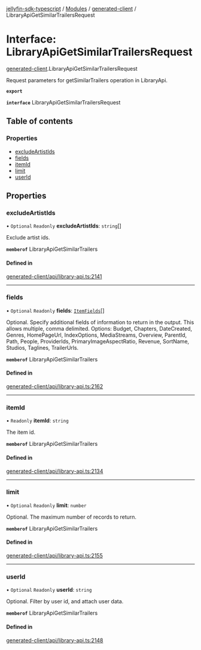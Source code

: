 [jellyfin-sdk-typescript](../README.md) / [Modules](../modules.md) / [generated-client](../modules/generated_client.md) / LibraryApiGetSimilarTrailersRequest

# Interface: LibraryApiGetSimilarTrailersRequest

[generated-client](../modules/generated_client.md).LibraryApiGetSimilarTrailersRequest

Request parameters for getSimilarTrailers operation in LibraryApi.

**`export`**

**`interface`** LibraryApiGetSimilarTrailersRequest

## Table of contents

### Properties

- [excludeArtistIds](generated_client.LibraryApiGetSimilarTrailersRequest.md#excludeartistids)
- [fields](generated_client.LibraryApiGetSimilarTrailersRequest.md#fields)
- [itemId](generated_client.LibraryApiGetSimilarTrailersRequest.md#itemid)
- [limit](generated_client.LibraryApiGetSimilarTrailersRequest.md#limit)
- [userId](generated_client.LibraryApiGetSimilarTrailersRequest.md#userid)

## Properties

### excludeArtistIds

• `Optional` `Readonly` **excludeArtistIds**: `string`[]

Exclude artist ids.

**`memberof`** LibraryApiGetSimilarTrailers

#### Defined in

[generated-client/api/library-api.ts:2141](https://github.com/thornbill/jellyfin-sdk-typescript/blob/7534c86/src/generated-client/api/library-api.ts#L2141)

___

### fields

• `Optional` `Readonly` **fields**: [`ItemFields`](../enums/generated_client.ItemFields.md)[]

Optional. Specify additional fields of information to return in the output. This allows multiple, comma delimited. Options: Budget, Chapters, DateCreated, Genres, HomePageUrl, IndexOptions, MediaStreams, Overview, ParentId, Path, People, ProviderIds, PrimaryImageAspectRatio, Revenue, SortName, Studios, Taglines, TrailerUrls.

**`memberof`** LibraryApiGetSimilarTrailers

#### Defined in

[generated-client/api/library-api.ts:2162](https://github.com/thornbill/jellyfin-sdk-typescript/blob/7534c86/src/generated-client/api/library-api.ts#L2162)

___

### itemId

• `Readonly` **itemId**: `string`

The item id.

**`memberof`** LibraryApiGetSimilarTrailers

#### Defined in

[generated-client/api/library-api.ts:2134](https://github.com/thornbill/jellyfin-sdk-typescript/blob/7534c86/src/generated-client/api/library-api.ts#L2134)

___

### limit

• `Optional` `Readonly` **limit**: `number`

Optional. The maximum number of records to return.

**`memberof`** LibraryApiGetSimilarTrailers

#### Defined in

[generated-client/api/library-api.ts:2155](https://github.com/thornbill/jellyfin-sdk-typescript/blob/7534c86/src/generated-client/api/library-api.ts#L2155)

___

### userId

• `Optional` `Readonly` **userId**: `string`

Optional. Filter by user id, and attach user data.

**`memberof`** LibraryApiGetSimilarTrailers

#### Defined in

[generated-client/api/library-api.ts:2148](https://github.com/thornbill/jellyfin-sdk-typescript/blob/7534c86/src/generated-client/api/library-api.ts#L2148)
